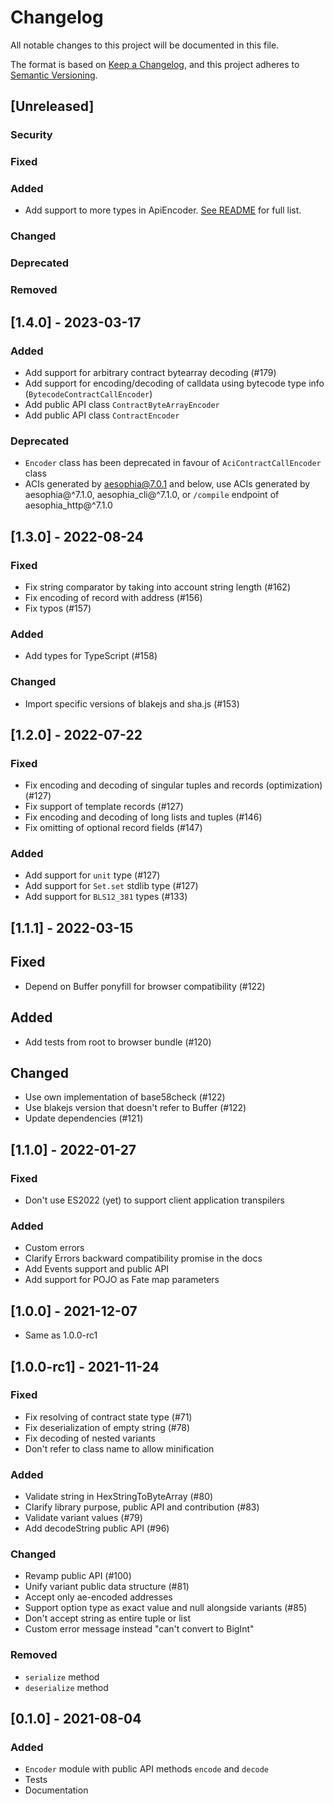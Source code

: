 # Changelog
All notable changes to this project will be documented in this file.

The format is based on [Keep a Changelog](https://keepachangelog.com/en/1.0.0/),
and this project adheres to [Semantic Versioning](https://semver.org/spec/v2.0.0.html).

## [Unreleased]
### Security
### Fixed
### Added
- Add support to more types in ApiEncoder. [See README](README.md#fate-api-encoder) for full list.
### Changed
### Deprecated
### Removed

## [1.4.0] - 2023-03-17
### Added
- Add support for arbitrary contract bytearray decoding (#179)
- Add support for encoding/decoding of calldata using bytecode type info (`BytecodeContractCallEncoder`)
- Add public API class `ContractByteArrayEncoder`
- Add public API class `ContractEncoder`

### Deprecated
- `Encoder` class has been deprecated in favour of `AciContractCallEncoder` class
- ACIs generated by aesophia@7.0.1 and below, use ACIs generated by aesophia@^7.1.0,
  aesophia_cli@^7.1.0, or `/compile` endpoint of aesophia_http@^7.1.0


## [1.3.0] - 2022-08-24
### Fixed
- Fix string comparator by taking into account string length (#162)
- Fix encoding of record with address (#156)
- Fix typos (#157)

### Added
- Add types for TypeScript (#158)

### Changed
- Import specific versions of blakejs and sha.js (#153)

## [1.2.0] - 2022-07-22

### Fixed
- Fix encoding and decoding of singular tuples and records (optimization) (#127)
- Fix support of template records (#127)
- Fix encoding and decoding of long lists and tuples (#146)
- Fix omitting of optional record fields (#147)

### Added
- Add support for `unit` type (#127)
- Add support for `Set.set` stdlib type (#127)
- Add support for `BLS12_381` types (#133)

## [1.1.1] - 2022-03-15

## Fixed
- Depend on Buffer ponyfill for browser compatibility (#122)

## Added
- Add tests from root to browser bundle (#120)

## Changed
- Use own implementation of base58check (#122)
- Use blakejs version that doesn't refer to Buffer (#122)
- Update dependencies (#121)

## [1.1.0] - 2022-01-27

### Fixed
- Don't use ES2022 (yet) to support client application transpilers

### Added
- Custom errors
- Clarify Errors backward compatibility promise in the docs
- Add Events support and public API
- Add support for POJO as Fate map parameters

## [1.0.0] - 2021-12-07
- Same as 1.0.0-rc1

## [1.0.0-rc1] - 2021-11-24

### Fixed
- Fix resolving of contract state type (#71)
- Fix deserialization of empty string (#78)
- Fix decoding of nested variants
- Don't refer to class name to allow minification

### Added
- Validate string in HexStringToByteArray (#80) 
- Clarify library purpose, public API and contribution (#83)
- Validate variant values (#79)
- Add decodeString public API (#96)

### Changed
- Revamp public API (#100)
- Unify variant public data structure (#81)
- Accept only ae-encoded addresses
- Support option type as exact value and null alongside variants (#85)
- Don't accept string as entire tuple or list
- Custom error message instead "can't convert to BigInt"

### Removed
- `serialize` method
- `deserialize` method

## [0.1.0] - 2021-08-04

### Added

- `Encoder` module with public API methods `encode` and `decode`
- Tests
- Documentation
